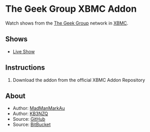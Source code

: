 The Geek Group XBMC Addon
===============================
Watch shows from the [The Geek Group](http://www.Thegeekgroup.org) network in [XBMC](http://xbmc.org/).

Shows
-----
* [Live Show](http://www.thegeekgroup.org/live)


Instructions
------------
1. Download the addon from the official XBMC Addon Repository


About
-----
* Author: [MadManMarkAu](https://bitbucket.org/MadManMarkAu)
* Author: [KB3NZQ](https://bitbucket.org/kb3nzq)
* Source: [GitHub](https://github.com/KB3NZQ/XBMC-TheGeekGroup)
* Source: [BitBucket](https://bitbucket.org/kb3nzq/xbmc-thegeekgroup)
